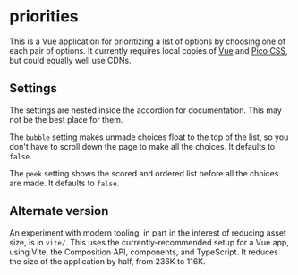 priorities
==========

This is a Vue application for prioritizing a list of options by
choosing one of each pair of options. It currently requires local
copies of [Vue](https://vuejs.org/) and [Pico
CSS](https://picocss.com/), but could equally well use CDNs.

Settings
--------

The settings are nested inside the accordion for documentation. This
may not be the best place for them.

The `bubble` setting makes unmade choices float to the top of the
list, so you don't have to scroll down the page to make all the
choices. It defaults to `false`.

The `peek` setting shows the scored and ordered list before all the
choices are made. It defaults to `false`.

Alternate version
-----------------

An experiment with modern tooling, in part in the interest of reducing
asset size, is in `vite/`. This uses the currently-recommended setup
for a Vue app, using Vite, the Composition API, components, and
TypeScript. It reduces the size of the application by half, from 236K
to 116K.
